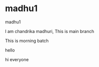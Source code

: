 # madhu1
madhu1


I am chandrika madhuri, This is main branch

This is morning batch


hello

hi everyone

